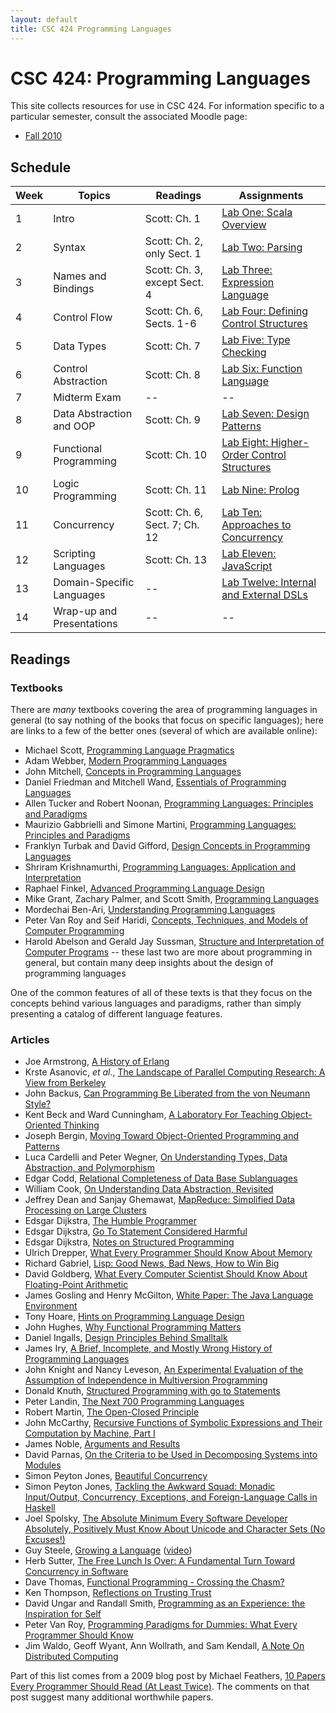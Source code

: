 ```yaml
---
layout: default
title: CSC 424 Programming Languages
---
```

# CSC 424: Programming Languages
This site collects resources for use in CSC 424.  For information specific to a particular semester, consult the associated Moodle page:

* [Fall 2010](http://moodle.depauw.edu/course/view.php?id=6949)

## Schedule
Week | Topics                    | Readings                      | Assignments
---- | ------------------------- | ----------------------------- | -----------
1    | Intro                     | Scott: Ch. 1                  | [Lab One: Scala Overview](labs/Scala.html)
2    | Syntax                    | Scott: Ch. 2, only Sect. 1    | [Lab Two: Parsing](labs/Parsing.html)
3    | Names and Bindings        | Scott: Ch. 3, except Sect. 4  | [Lab Three: Expression Language](labs/Expression.html)
4    | Control Flow              | Scott: Ch. 6, Sects. 1-6      | [Lab Four: Defining Control Structures](labs/Control.html)
5    | Data Types                | Scott: Ch. 7                  | [Lab Five: Type Checking](labs/Types.html)
6    | Control Abstraction       | Scott: Ch. 8                  | [Lab Six: Function Language](labs/Function.html)
7    | Midterm Exam              | --                            | --
8    | Data Abstraction and OOP  | Scott: Ch. 9                  | [Lab Seven: Design Patterns](labs/Patterns.html)
9    | Functional Programming    | Scott: Ch. 10                 | [Lab Eight: Higher-Order Control Structures](labs/HOCS.html)
10   | Logic Programming         | Scott: Ch. 11                 | [Lab Nine: Prolog](labs/Prolog.html)
11   | Concurrency               | Scott: Ch. 6, Sect. 7; Ch. 12 | [Lab Ten: Approaches to Concurrency](labs/Concurrency.html)
12   | Scripting Languages       | Scott: Ch. 13                 | [Lab Eleven: JavaScript](labs/JavaScript.html)
13   | Domain-Specific Languages | --                            | [Lab Twelve: Internal and External DSLs](labs/DSL.html)
14   | Wrap-up and Presentations | --                            | --

## Readings
### Textbooks
There are *many* textbooks covering the area of programming languages in general (to say nothing of the books that focus on specific languages); here are links to a few of the better ones (several of which are available online):

* Michael Scott, [Programming Language Pragmatics](http://www.cs.rochester.edu/~scott/pragmatics/)
* Adam Webber, [Modern Programming Languages](http://www.webber-labs.com/mpl.html)
* John Mitchell, [Concepts in Programming Languages](http://theory.stanford.edu/people/jcm/books/cpl-teaching.html)
* Daniel Friedman and Mitchell Wand, [Essentials of Programming Languages](http://www.eopl3.com/)
* Allen Tucker and Robert Noonan, [Programming Languages: Principles and Paradigms](http://www.bowdoin.edu/~allen/pl/)
* Maurizio Gabbrielli and Simone Martini, [Programming Languages: Principles and Paradigms](http://www.springer.com/computer/book/978-1-84882-913-8)
* Franklyn Turbak and David Gifford, [Design Concepts in Programming Languages](http://mitpress.mit.edu/catalog/item/default.asp?ttype=2&tid=11656)
* Shriram Krishnamurthi, [Programming Languages: Application and Interpretation](http://www.cs.brown.edu/~sk/Publications/Books/ProgLangs/)
* Raphael Finkel, [Advanced Programming Language Design](http://c2.com/cgi/wiki?AdvancedProgrammingLanguageDesign)
* Mike Grant, Zachary Palmer, and Scott Smith, [Programming Languages](http://www.cs.jhu.edu/~scott/pl/book/dist/index.html)
* Mordechai Ben-Ari, [Understanding Programming Languages](http://stwww.weizmann.ac.il/g-cs/benari/books/#upl)
* Peter Van Roy and Seif Haridi, [Concepts, Techniques, and Models of Computer Programming](http://www.info.ucl.ac.be/~pvr/book.html)
* Harold Abelson and Gerald Jay Sussman, [Structure and Interpretation of Computer Programs](http://mitpress.mit.edu/sicp/) -- these last two are more about programming in general, but contain many deep insights about the design of programming languages

One of the common features of all of these texts is that they focus on the concepts behind various languages and paradigms, rather than simply presenting a catalog of different language features.

### Articles
* Joe Armstrong, [A History of Erlang](http://www.cs.chalmers.se/Cs/Grundutb/Kurser/ppxt/HT2007/general/languages/armstrong-erlang_history.pdf)
* Krste Asanovic, *et al.*, [The Landscape of Parallel Computing Research: A View from Berkeley](http://www.eecs.berkeley.edu/Pubs/TechRpts/2006/EECS-2006-183.pdf)
* John Backus, [Can Programming Be Liberated from the von Neumann Style?](http://www.thocp.net/biographies/papers/backus_turingaward_lecture.pdf)
* Kent Beck and Ward Cunningham, [A Laboratory For Teaching Object-Oriented Thinking](http://c2.com/doc/oopsla89/paper.html)
* Joseph Bergin, [Moving Toward Object-Oriented Programming and Patterns](http://csis.pace.edu/~bergin/patterns/persongender.html)
* Luca Cardelli and Peter Wegner, [On Understanding Types, Data Abstraction, and Polymorphism](http://citeseerx.ist.psu.edu/viewdoc/download?doi=10.1.1.70.8559&rep=rep1&type=pdf)
* Edgar Codd, [Relational Completeness of Data Base Sublanguages](http://www.cs.berkeley.edu/~christos/classics/Codd72a.pdf)
* William Cook, [On Understanding Data Abstraction, Revisited](http://userweb.cs.utexas.edu/~wcook/Drafts/2009/essay.pdf)
* Jeffrey Dean and Sanjay Ghemawat, [MapReduce: Simplified Data Processing on Large Clusters](http://labs.google.com/papers/mapreduce.html)
* Edsgar Dijkstra, [The Humble Programmer](http://userweb.cs.utexas.edu/~EWD/transcriptions/EWD03xx/EWD340.html)
* Edsgar Dijkstra, [Go To Statement Considered Harmful](http://paramount.www.ecn.purdue.edu/ParaMount/papers/dijkstra68goto.pdf)
* Edsgar Dijkstra, [Notes on Structured Programming](http://www.cs.utexas.edu/users/EWD/ewd02xx/EWD249.PDF)
* Ulrich Drepper, [What Every Programmer Should Know About Memory](http://people.redhat.com/drepper/cpumemory.pdf)
* Richard Gabriel, [Lisp: Good News, Bad News, How to Win Big](http://www.dreamsongs.com/WIB.html)
* David Goldberg, [What Every Computer Scientist Should Know About Floating-Point Arithmetic](http://docs.sun.com/source/806-3568/ncg_goldberg.html)
* James Gosling and Henry McGilton, [White Paper: The Java Language Environment](http://java.sun.com/docs/white/langenv/)
* Tony Hoare, [Hints on Programming Language Design](http://www.cs.berkeley.edu/~necula/cs263/handouts/hoarehints.pdf)
* John Hughes, [Why Functional Programming Matters](http://www.cs.kent.ac.uk/people/staff/dat/miranda/whyfp90.pdf)
* Daniel Ingalls, [Design Principles Behind Smalltalk](http://web.archive.org/web/20070213165045/users.ipa.net/~dwighth/smalltalk/byte_aug81/design_principles_behind_smalltalk.html)
* James Iry, [A Brief, Incomplete, and Mostly Wrong History of Programming Languages](http://james-iry.blogspot.com/2009/05/brief-incomplete-and-mostly-wrong.html)
* John Knight and Nancy Leveson, [An Experimental Evaluation of the Assumption of Independence in Multiversion Programming](http://citeseerx.ist.psu.edu/viewdoc/download?doi=10.1.1.29.363&rep=rep1&type=pdf)
* Donald Knuth, [Structured Programming with go to Statements](http://pplab.snu.ac.kr/courses/adv_pl05/papers/p261-knuth.pdf)
* Peter Landin, [The Next 700 Programming Languages](http://www.thecorememory.com/Next_700.pdf)
* Robert Martin, [The Open-Closed Principle](http://www.objectmentor.com/resources/articles/ocp.pdf)
* John McCarthy, [Recursive Functions of Symbolic Expressions and Their Computation by Machine, Part I](http://www-formal.stanford.edu/jmc/recursive/recursive.html)
* James Noble, [Arguments and Results](http://www.laputan.org/pub/patterns/noble/noble.pdf)
* David Parnas, [On the Criteria to be Used in Decomposing Systems into Modules](http://sunnyday.mit.edu/16.355/parnas-criteria.html)
* Simon Peyton Jones, [Beautiful Concurrency](http://research.microsoft.com/en-us/um/people/simonpj/papers/stm/beautiful.pdf)
* Simon Peyton Jones, [Tackling the Awkward Squad: Monadic Input/Output, Concurrency, Exceptions, and Foreign-Language Calls in Haskell](http://research.microsoft.com/en-us/um/people/simonpj/papers/marktoberdorf/mark.pdf)
* Joel Spolsky, [The Absolute Minimum Every Software Developer Absolutely, Positively Must Know About Unicode and Character Sets (No Excuses!)](http://www.joelonsoftware.com/printerFriendly/articles/Unicode.html)
* Guy Steele, [Growing a Language](http://www.cs.virginia.edu/~evans/cs655/readings/steele.pdf) ([video](http://video.google.com/videoplay?docid=-8860158196198824415))
* Herb Sutter, [The Free Lunch Is  Over: A Fundamental Turn Toward Concurrency in Software](http://www.gotw.ca/publications/concurrency-ddj.htm)
* Dave Thomas, [Functional Programming - Crossing the Chasm?](http://www.jot.fm/issues/issue_2009_07/column4/index.html)
* Ken Thompson, [Reflections on Trusting Trust](http://cm.bell-labs.com/who/ken/trust.html)
* David Ungar and Randall Smith, [Programming as an Experience: the Inspiration for Self](http://research.sun.com/features/tenyears/volcd/papers/6Ungar.pdf)
* Peter Van Roy, [Programming Paradigms for Dummies: What Every Programmer Should Know](http://www.info.ucl.ac.be/~pvr/VanRoyChapter.pdf)
* Jim Waldo, Geoff Wyant, Ann Wollrath, and Sam Kendall, [A Note On Distributed Computing](http://research.sun.com/techrep/1994/abstract-29.html)

Part of this list comes from a 2009 blog post by Michael Feathers, [10 Papers Every Programmer Should Read (At Least Twice)](http://blog.objectmentor.com/articles/2009/02/26/10-papers-every-programmer-should-read-at-least-twice).  The comments on that post suggest many additional worthwhile papers.

